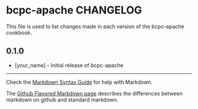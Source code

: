 bcpc-apache CHANGELOG
=====================

This file is used to list changes made in each version of the bcpc-apache cookbook.

0.1.0
-----
- [your_name] - Initial release of bcpc-apache

- - -
Check the [Markdown Syntax Guide](http://daringfireball.net/projects/markdown/syntax) for help with Markdown.

The [Github Flavored Markdown page](http://github.github.com/github-flavored-markdown/) describes the differences between markdown on github and standard markdown.
